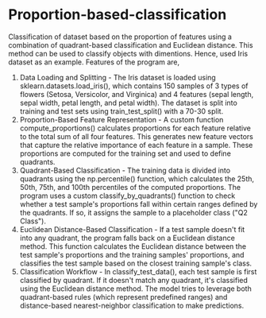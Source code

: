 # Proportion-based-classification

Classification of dataset based on the proportion of features using a combination of quadrant-based classification and Euclidean distance. This method can be used to classify objects with dimentions. Hence, used Iris dataset as an example. Features of the program are,

1) Data Loading and Splitting - The Iris dataset is loaded using sklearn.datasets.load_iris(), which contains 150 samples of 3 types of flowers (Setosa, Versicolor, and Virginica) and 4 features (sepal length, sepal width, petal length, and petal width). The dataset is split into training and test sets using train_test_split() with a 70-30 split.
2) Proportion-Based Feature Representation - A custom function compute_proportions() calculates proportions for each feature relative to the total sum of all four features. This generates new feature vectors that capture the relative importance of each feature in a sample. These proportions are computed for the training set and used to define quadrants.
3) Quadrant-Based Classification - The training data is divided into quadrants using the np.percentile() function, which calculates the 25th, 50th, 75th, and 100th percentiles of the computed proportions. The program uses a custom classify_by_quadrants() function to check whether a test sample's proportions fall within certain ranges defined by the quadrants. If so, it assigns the sample to a placeholder class ("Q2 Class").
4) Euclidean Distance-Based Classification - If a test sample doesn't fit into any quadrant, the program falls back on a Euclidean distance method. This function calculates the Euclidean distance between the test sample's proportions and the training samples' proportions, and classifies the test sample based on the closest training sample's class.
5) Classification Workflow - In classify_test_data(), each test sample is first classified by quadrant. If it doesn't match any quadrant, it's classified using the Euclidean distance method. The model tries to leverage both quadrant-based rules (which represent predefined ranges) and distance-based nearest-neighbor classification to make predictions.
